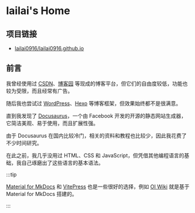 # lailai's Home

## 项目链接

- [lailai0916/lailai0916.github.io](https://github.com/lailai0916/lailai0916.github.io)

## 前言

我曾经使用过 [CSDN](https://www.csdn.net)、[博客园](https://www.cnblogs.com) 等现成的博客平台，但它们的自由度较低，功能也较为受限，而且经常有广告。

随后我也尝试过 [WordPress](https://wordpress.org)、[Hexo](https://hexo.io) 等博客框架，但效果始终都不是很满意。

直到我发现了 [Docusaurus](https://docusaurus.io)，一个由 Facebook 开发的开源的静态网站生成器，它简洁美观、易于使用，而且扩展性强。

由于 Docusaurus 在国内比较冷门，相关的资料和教程也比较少，因此我花费了不少时间研究。

在此之前，我几乎没用过 HTML、CSS 和 JavaScript，但凭借其他编程语言的基础，我自己琢磨出了这些语言的基本语法。

:::tip

[Material for MkDocs](https://squidfunk.github.io/mkdocs-material/) 和 [VitePress](https://vitepress.dev) 也是一些很好的选择，例如 [OI Wiki](https://oi-wiki.org) 就是基于 Material for MkDocs 搭建的。

:::
